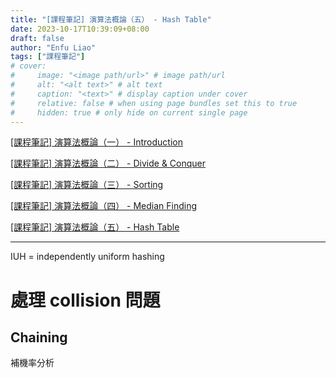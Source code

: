 ```yaml
---
title: "[課程筆記] 演算法概論（五） - Hash Table"
date: 2023-10-17T10:39:09+08:00
draft: false
author: "Enfu Liao"
tags: ["課程筆記"]
# cover:
#     image: "<image path/url>" # image path/url
#     alt: "<alt text>" # alt text
#     caption: "<text>" # display caption under cover
#     relative: false # when using page bundles set this to true
#     hidden: true # only hide on current single page
---
```


[[課程筆記] 演算法概論（一） - Introduction](../2023-08-25-algo-01/)

[[課程筆記] 演算法概論（二） - Divide & Conquer](../2023-09-12-algo-02/)

[[課程筆記] 演算法概論（三） - Sorting](../2023-09-19-algo-03/)

[[課程筆記] 演算法概論（四） - Median Finding](../2023-10-12-algo-04/)

[[課程筆記] 演算法概論（五） - Hash Table](../2023-10-17-algo-05/)

---

IUH = independently uniform hashing

# 處理 collision 問題

## Chaining

補機率分析

